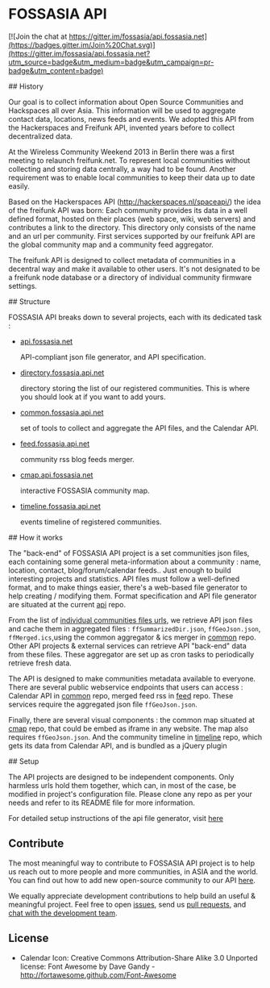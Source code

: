 FOSSASIA API
====

[![Join the chat at https://gitter.im/fossasia/api.fossasia.net](https://badges.gitter.im/Join%20Chat.svg)](https://gitter.im/fossasia/api.fossasia.net?utm_source=badge&utm_medium=badge&utm_campaign=pr-badge&utm_content=badge)

## History

Our goal is to collect information about Open Source Communities and Hackspaces all over Asia. This information will be used to aggregate contact data, locations, news feeds and events.
We adopted this API from the Hackerspaces and Freifunk API, invented years before to collect decentralized data.

At the Wireless Community Weekend 2013 in Berlin there was a first meeting to relaunch freifunk.net. To represent local communities without collecting and storing data centrally, a way had to be found. Another requirement was to enable local communities to keep their data up to date easily.

Based on the Hackerspaces API (http://hackerspaces.nl/spaceapi/) the idea of the freifunk API was born: Each community provides its data in a well defined format, hosted on their places (web space, wiki, web servers) and contributes a link to the directory. This directory only consists of the name and an url per community. First services supported by our freifunk API are the global community map and a community feed aggregator.

The freifunk API is designed to collect metadata of communities in a decentral way and make it available to other users. It's not designated to be a freifunk node database or a directory of individual community firmware settings.

## Structure

FOSSASIA API breaks down to several projects, each with its dedicated task :

* [api.fossasia.net](https://github.com/fossasia/api.fossasia.net)

  API-compliant json file generator, and API specification.

* [directory.fossasia.api.net](https://github.com/fossasia/directory.api.fossasia.net)

  directory storing the list of our registered communities. This is where you should look at if you want to add yours.

* [common.fossasia.api.net](https://github.com/fossasia/common.api.fossasia.net)

  set of tools to collect and aggregate the API files, and the Calendar API.

* [feed.fossasia.api.net](https://github.com/fossasia/feed.api.fossasia.net)

  community rss blog feeds merger.

* [cmap.api.fossasia.net](https://github.com/fossasia/cmap.api.fossasia.net)

  interactive FOSSASIA community map.

* [timeline.fossasia.api.net](https://github.com/fossasia/timeline.api.fossasia.net)

  events timeline of registered communities.

## How it works

The "back-end" of FOSSASIA API project is a set communities json files, each containing some general meta-information about a community : name, location, contact, blog/forum/calendar feeds.. Just enough to build interesting projects and statistics. API files must follow a well-defined format, and to make things easier, there's a web-based file generator to help creating / modifying them. Format specification and API file generator are situated at the current [api](https://github.com/fossasia/api.fossasia.net) repo.

From the list of [individual communities files urls](https://github.com/fossasia/directory.api.fossasia.net/blob/master/directory.json), we retrieve API json files and cache them in aggregated files : `ffSummarizedDir.json`, `ffGeoJson.json`, `ffMerged.ics`,using the common aggregator & ics merger in [common](https://github.com/fossasia/common.api.fossasia.net) repo. Other API projects & external services can retrieve API "back-end" data from these files. These aggregator are set up as cron tasks to periodically retrieve fresh data.

The API is designed to make communities metadata available to everyone. There are several public webservice endpoints that users can access : Calendar API in [common](https://github.com/fossasia/common.api.fossasia.net) repo, merged feed rss in [feed](https://github.com/fossasia/feed.api.fossasia.net) repo. These services require the aggregated json file `ffGeoJson.json`.

Finally, there are several visual components : the common map situated at [cmap](https://github.com/fossasia/cmap.api.fossasia.net) repo, that could be embed as iframe in any website. The map also requires `ffGeoJson.json`. And the community timeline in [timeline](https://github.com/fossasia/timeline.api.fossasia.net) repo, which gets its data from Calendar API, and is bundled as a jQuery plugin


## Setup

The API projects are designed to be independent components. Only harmless urls hold them together, which can, in most of the case, be modified in project's configuration file. Please clone any repo as per your needs and refer to its README file for more information.

For detailed setup instructions of the api file generator, visit [here](https://github.com/fossasia/api.fossasia.net/blob/master/generator/README.md)

## Contribute

The most meaningful way to contribute to FOSSASIA API project is to help us reach out to more people and more communities, in ASIA and the world. You can find out how to add new open-source community to our API [here](https://github.com/fossasia/directory.api.fossasia.net).

We equally appreciate development contributions to help build an useful & meaningful project. Feel free to open [issues](https://github.com/fossasia/directory.api.fossasia.net/issues), send us [pull requests](https://github.com/fossasia/directory.api.fossasia.net/pulls), and [chat with the development team](https://gitter.im/fossasia/api.fossasia.net).


## License
- Calendar Icon: Creative Commons Attribution-Share Alike 3.0 Unported license: Font Awesome by Dave Gandy - http://fortawesome.github.com/Font-Awesome
